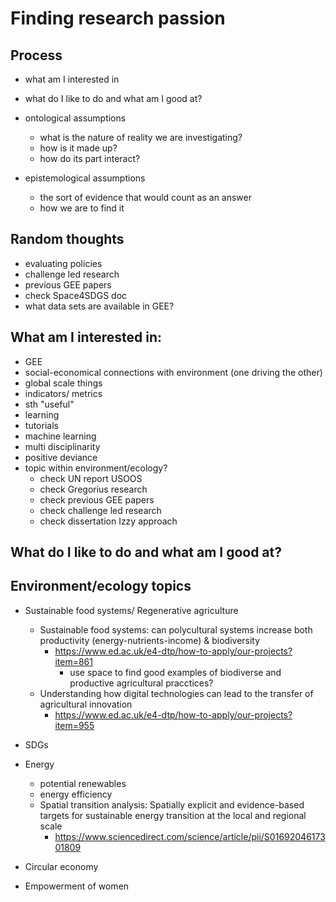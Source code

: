 # Finding research passion

## Process
- what am I interested in
- what do I like to do and what am I good at?

- ontological assumptions
  - what is the nature of reality we are investigating?
  - how is it made up?
  - how do its part interact?

- epistemological assumptions
  - the sort of evidence that would count as an answer
  - how we are to find it

## Random thoughts
- evaluating policies
- challenge led research
- previous GEE papers
- check Space4SDGS doc
- what data sets are available in GEE?


##  What am I interested in:
- GEE
- social-economical connections with environment (one driving the other)
- global scale things
- indicators/ metrics
- sth "useful"
- learning
- tutorials
- machine learning
- multi disciplinarity
- positive deviance
- topic within environment/ecology?
  - check UN report USOOS
  - check Gregorius research
  - check previous GEE papers
  - check challenge led research
  - check dissertation Izzy approach
  
## What do I like to do and what am I good at?

## Environment/ecology topics
- Sustainable food systems/ Regenerative agriculture
  - Sustainable food systems: can polycultural systems increase both productivity (energy-nutrients-income) & biodiversity
    - https://www.ed.ac.uk/e4-dtp/how-to-apply/our-projects?item=861
      - use space to find good examples of biodiverse and productive agricultural pracctices?
  - Understanding how digital technologies can lead to the transfer of agricultural innovation
    - https://www.ed.ac.uk/e4-dtp/how-to-apply/our-projects?item=955
    
- SDGs

- Energy
  - potential renewables
  - energy efficiency
  - Spatial transition analysis: Spatially explicit and evidence-based targets for sustainable energy transition at the local and regional scale
    - https://www.sciencedirect.com/science/article/pii/S0169204617301809

- Circular economy

- Empowerment of women

